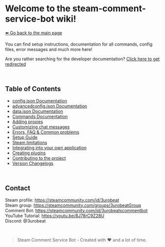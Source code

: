 # Welcome to the steam-comment-service-bot wiki!  
[⬅️ Go back to the main page](../..#readme)

You can find setup instructions, documentation for all commands, config files, error messages and much more here!

Are you rather searching for the developer documentation? [Click here to get redirected](../dev#readme)

&nbsp;

## Table of Contents
- [config.json Documentation](./config_doc.md)
- [advancedconfig.json Documentation](./advancedconfig_doc.md)
- [data.json Documentation](./data_doc.md)
- [Commands Documentation](./commands_doc.md)
- [Adding proxies](./adding_proxies.md)
- [Customizing chat messages](./customlang_doc.md)
- [Errors, FAQ & Common problems](./errors_doc.md)
- [Setup Guide](./setup_guide.md)
- [Steam limitations](./steam_limitations.md)
- [Integrating into your own application](./integrating_into_your_app.md)
- [Creating plugins](./creating_plugins.md)
- [Contributing to the project](./contributing.md)
- [Version Changelogs](./version_changelogs.md)

&nbsp;

## Contact
Steam profile: https://steamcommunity.com/id/3urobeat  
Steam group: https://steamcommunity.com/groups/3urobeatGroup  
Comment Bot: https://steamcommunity.com/id/3urobeatscommentbot  
YouTube Tutorial: https://youtu.be/8J78rC9Z28U  
Discord: @3urobeat  

&nbsp;

> Steam Comment Service Bot - Created with ❤️ and a lot of time.
